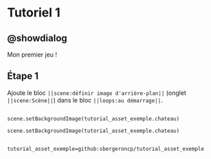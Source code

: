 # Tutoriel 1

## @showdialog

Mon premier jeu !

## Étape 1

Ajoute le bloc ``||scene:définir image d'arrière-plan||`` (onglet ``||scene:Scène||``) dans le bloc ``||loops:au démarrage||``.

```blocks

scene.setBackgroundImage(tutorial_asset_exemple.chateau)

```

```blockconfig.global
scene.setBackgroundImage(tutorial_asset_exemple.chateau)
```

```package

tutorial_asset_exemple=github:sbergeroncp/tutorial_asset_exemple

```